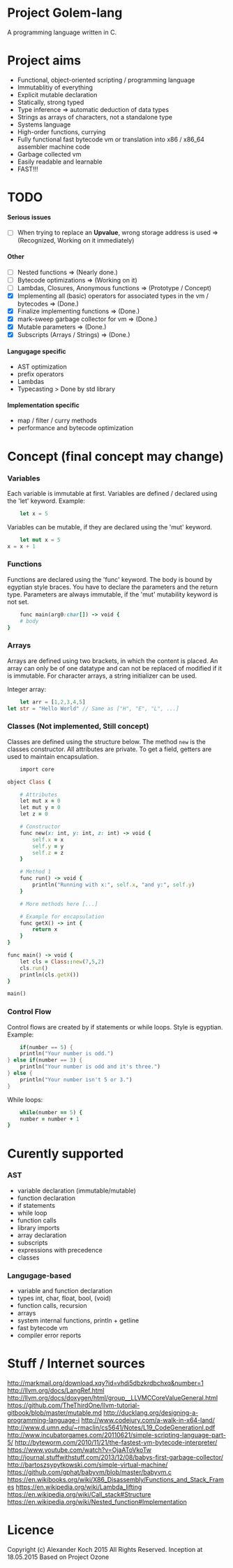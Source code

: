 # Project Golem-lang

A programming language written in C.

# Project aims

- Functional, object-oriented scripting / programming language
- Immutablitiy of everything
- Explicit mutable declaration
- Statically, strong typed
- Type inference => automatic deduction of data types
- Strings as arrays of characters, not a standalone type
- Systems language
- High-order functions, currying
- Fully functional fast bytecode vm or translation into x86 / x86_64 assembler machine code
- Garbage collected vm
- Easily readable and learnable
- FAST!!!

# TODO

#### Serious issues

- [ ] When trying to replace an **Upvalue**, wrong storage address is used => (Recognized, Working on it immediately)

#### Other

- [ ] Nested functions => (Nearly done.)
- [ ] Bytecode optimizations => (Working on it)
- [ ] Lambdas, Closures, Anonymous functions => (Prototype / Concept)
- [x] Implementing all (basic) operators for associated types in the vm / bytecodes => (Done.)
- [x] Finalize implementing functions => (Done.)
- [x] mark-sweep garbage collector for vm => (Done.)
- [x] Mutable parameters => (Done.)
- [x] Subscripts (Arrays / Strings) => (Done.)

#### Langugage specific


- AST optimization
- prefix operators
- Lambdas
- Typecasting > Done by std library

#### Implementation specific

- map / filter / curry methods
- performance and bytecode optimization

# Concept (final concept may change)

### Variables

Each variable is immutable at first. Variables are defined / declared using the 'let' keyword.
Example:
```rust
	let x = 5
```

Variables can be mutable, if they are declared using the 'mut' keyword.
```rust
	let mut x = 5
x = x + 1
```

### Functions

Functions are declared using the 'func' keyword.
The body is bound by egyptian style braces. You have to declare the parameters and the return type.
Parameters are always immutable, if the 'mut' mutability keyword is not set.
```ruby
	func main(arg0:char[]) -> void {
	# body
}
```

### Arrays

Arrays are defined using two brackets, in which the content is placed.
An array can only be of one datatype and can not be replaced of modified if it is immutable.
For character arrays, a string initializer can be used.

Integer array:
```rust
	let arr = [1,2,3,4,5]
let str = "Hello World" // Same as ["H", "E", "L", ...]
```

### Classes (Not implemented, Still concept)

Classes are defined using the structure below. The method `new` is the classes constructor.
All attributes are private.
To get a field, getters are used to maintain encapsulation.
```ruby
	import core

object Class {

	# Attributes
	let mut x = 0
	let mut y = 0
	let z = 0

	# Constructor
	func new(x: int, y: int, z: int) -> void {
		self.x = x
		self.y = y
		self.z = z
	}

	# Method 1
	func run() -> void {
		println("Running with x:", self.x, "and y:", self.y)
	}

	# More methods here [...]

	# Example for encapsulation
	func getX() -> int {
		return x
	}
}

func main() -> void {
	let cls = Class::new(7,5,2)
	cls.run()
	println(cls.getX())
}

main()
```

### Control Flow

Control flows are created by if statements or while loops. Style is egyptian.
Example:
```rust
	if(number == 5) {
	println("Your number is odd.")
} else if(number == 3) {
	println("Your number is odd and it's three.")
} else {
	println("Your number isn't 5 or 3.")
}
```
While loops:
```ruby
	while(number == 5) {
	number = number + 1
}
```

# Curently supported

### AST

- variable declaration (immutable/mutable)
- function declaration
- if statements
- while loop
- function calls
- library imports
- array declaration
- subscripts
- expressions with precedence
- classes

### Langugage-based

- variable and function declaration
- types int, char, float, bool, (void)
- function calls, recursion
- arrays
- system internal functions, println + getline
- fast bytecode vm
- compiler error reports

# Stuff / Internet sources

http://markmail.org/download.xqy?id=vhdi5dbzkrdbchxq&number=1
http://llvm.org/docs/LangRef.html
http://llvm.org/docs/doxygen/html/group__LLVMCCoreValueGeneral.html
https://github.com/TheThirdOne/llvm-tutorial-gitbook/blob/master/mutable.md
http://ducklang.org/designing-a-programming-language-i
http://www.codejury.com/a-walk-in-x64-land/
http://www.d.umn.edu/~rmaclin/cs5641/Notes/L19_CodeGenerationI.pdf
http://www.incubatorgames.com/20110621/simple-scripting-language-part-5/
http://byteworm.com/2010/11/21/the-fastest-vm-bytecode-interpreter/
https://www.youtube.com/watch?v=OjaAToVkoTw
http://journal.stuffwithstuff.com/2013/12/08/babys-first-garbage-collector/
http://bartoszsypytkowski.com/simple-virtual-machine/
https://github.com/gphat/babyvm/blob/master/babyvm.c
https://en.wikibooks.org/wiki/X86_Disassembly/Functions_and_Stack_Frames
https://en.wikipedia.org/wiki/Lambda_lifting
https://en.wikipedia.org/wiki/Call_stack#Structure
https://en.wikipedia.org/wiki/Nested_function#Implementation

# Licence
Copyright (c) Alexander Koch 2015 All Rights Reserved.
Inception at 18.05.2015
Based on Project Ozone
